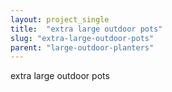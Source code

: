 ```yaml
---
layout: project_single
title:  "extra large outdoor pots"
slug: "extra-large-outdoor-pots"
parent: "large-outdoor-planters"
---
```

extra large outdoor pots